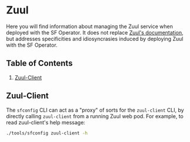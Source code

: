 # Zuul

Here you will find information about managing the Zuul service when deployed with the SF Operator.
It does not replace [Zuul's documentation](https://zuul-ci.org/docs/zuul/latest/),
but addresses specificities and idiosyncrasies induced by deploying Zuul with the SF Operator.

## Table of Contents

1. [Zuul-Client](#zuul-client)

## Zuul-Client

The `sfconfig` CLI can act as a "proxy" of sorts for the `zuul-client` CLI, by directly calling  `zuul-client` from a running Zuul web pod. For example, to read zuul-client's help message:

```bash
./tools/sfconfig zuul-client -h
```
